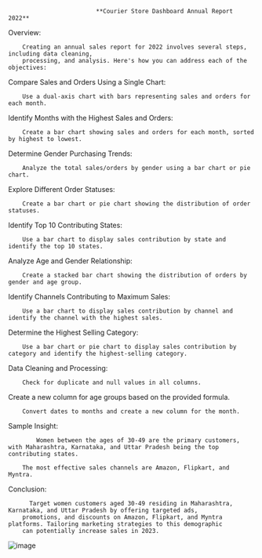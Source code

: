                              **Courier Store Dashboard Annual Report 2022**

Overview:

        Creating an annual sales report for 2022 involves several steps, including data cleaning, 
        processing, and analysis. Here's how you can address each of the objectives:
        
Compare Sales and Orders Using a Single Chart:

        Use a dual-axis chart with bars representing sales and orders for each month.
        
Identify Months with the Highest Sales and Orders:

        Create a bar chart showing sales and orders for each month, sorted by highest to lowest.

Determine Gender Purchasing Trends:

        Analyze the total sales/orders by gender using a bar chart or pie chart.

Explore Different Order Statuses:

        Create a bar chart or pie chart showing the distribution of order statuses.

Identify Top 10 Contributing States:

        Use a bar chart to display sales contribution by state and identify the top 10 states.

Analyze Age and Gender Relationship:

        Create a stacked bar chart showing the distribution of orders by gender and age group.

Identify Channels Contributing to Maximum Sales:

        Use a bar chart to display sales contribution by channel and identify the channel with the highest sales.

Determine the Highest Selling Category:

        Use a bar chart or pie chart to display sales contribution by category and identify the highest-selling category.

Data Cleaning and Processing:

        Check for duplicate and null values in all columns.

Create a new column for age groups based on the provided formula.

        Convert dates to months and create a new column for the month.

Sample Insight:

            Women between the ages of 30-49 are the primary customers, with Maharashtra, Karnataka, and Uttar Pradesh being the top contributing states.

        The most effective sales channels are Amazon, Flipkart, and Myntra.

Conclusion:

          Target women customers aged 30-49 residing in Maharashtra, Karnataka, and Uttar Pradesh by offering targeted ads, 
        promotions, and discounts on Amazon, Flipkart, and Myntra platforms. Tailoring marketing strategies to this demographic 
        can potentially increase sales in 2023.
        
![image](https://github.com/dineshnipane99/ANNUAL-COURIER-REPORT-2022/assets/166678673/7c1937d5-2bfc-4991-a555-fa98df539fcc)

        
